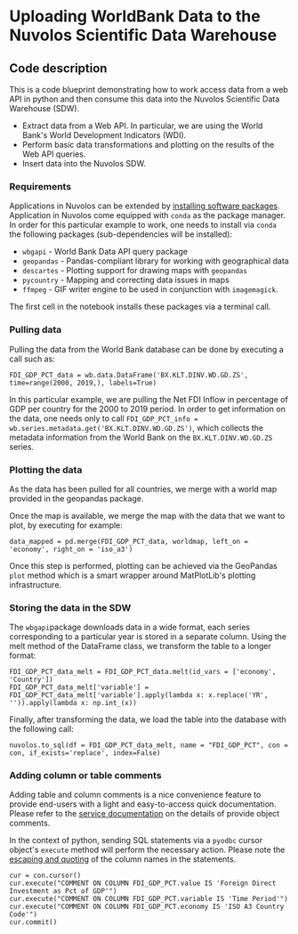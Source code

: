 # Uploading WorldBank Data to the Nuvolos Scientific Data Warehouse

## Code description

This is a code blueprint demonstrating how to work access data from a web API in python and then consume this data into the Nuvolos Scientific Data Warehouse (SDW).

* Extract data from a Web API. In particular, we are using the World Bank's World Development Indicators (WDI).
* Perform basic data transformations and plotting on the results of the Web API queries.
* Insert data into the Nuvolos SDW.

### Requirements

Applications in Nuvolos can be extended by [installing software packages](https://docs.nuvolos.cloud/getting-started/work-with-applications/install-a-software-package). Application in Nuvolos come equipped with `conda` as the package manager. In order for this particular example to work, one needs to install via `conda` the following packages (sub-dependencies will be installed):

* `wbgapi` - World Bank Data API query package
* `geopandas` - Pandas\-compliant library for working with geographical data
* `descartes` - Plotting support for drawing maps with `geopandas`
* `pycountry` - Mapping and correcting data issues in maps
* `ffmpeg` - GIF writer engine to be used in conjunction with `imagemagick`.

The first cell in the notebook installs these packages via a terminal call.

### Pulling data

Pulling the data from the World Bank database can be done by executing a call such as:

```
FDI_GDP_PCT_data = wb.data.DataFrame('BX.KLT.DINV.WD.GD.ZS', time=range(2000, 2019,), labels=True)
```

In this particular example, we are pulling the Net FDI Inflow in percentage of GDP per country for the 2000 to 2019 period. In order to get information on the data, one needs only to call `FDI_GDP_PCT_info = wb.series.metadata.get('BX.KLT.DINV.WD.GD.ZS')`, which collects the metadata information from the World Bank on the `BX.KLT.DINV.WD.GD.ZS` series.

### Plotting the data

As the data has been pulled for all countries, we merge with a world map provided in the geopandas package.

Once the map is available, we merge the map with the data that we want to plot, by executing for example:

```
data_mapped = pd.merge(FDI_GDP_PCT_data, worldmap, left_on = 'economy', right_on = 'iso_a3')
```

Once this step is performed, plotting can be achieved via the GeoPandas `plot` method which is a smart wrapper around MatPlotLib's plotting infrastructure.

### Storing the data in the SDW

The `wbgapi`package downloads data in a wide format, each series corresponding to a particular year is stored in a separate column. Using the melt method of the DataFrame class, we transform the table to a longer format:

```
FDI_GDP_PCT_data_melt = FDI_GDP_PCT_data.melt(id_vars = ['economy', 'Country'])
FDI_GDP_PCT_data_melt['variable'] = FDI_GDP_PCT_data_melt['variable'].apply(lambda x: x.replace('YR', '')).apply(lambda x: np.int_(x))
```

Finally, after transforming the data, we load the table into the database with the following call:

```
nuvolos.to_sql(df = FDI_GDP_PCT_data_melt, name = "FDI_GDP_PCT", con = con, if_exists='replace', index=False)
```

### Adding column or table comments

Adding table and column comments is a nice convenience feature to provide end-users with a light and easy-to-access quick documentation. Please refer to the [service documentation](https://docs.snowflake.com/en/sql-reference/sql/comment.html) on the details of provide object comments.

In the context of python, sending SQL statements via a `pyodbc` cursor object's `execute` method will perform the necessary action. Please note the [escaping and quoting](https://docs.snowflake.com/en/sql-reference/identifiers-syntax.html) of the column names in the statements.

```
cur = con.cursor()
cur.execute("COMMENT ON COLUMN FDI_GDP_PCT.value IS 'Foreign Direct Investment as Pct of GDP'")
cur.execute("COMMENT ON COLUMN FDI_GDP_PCT.variable IS 'Time Period'")
cur.execute("COMMENT ON COLUMN FDI_GDP_PCT.economy IS 'ISO A3 Country Code'")
cur.commit()
```
